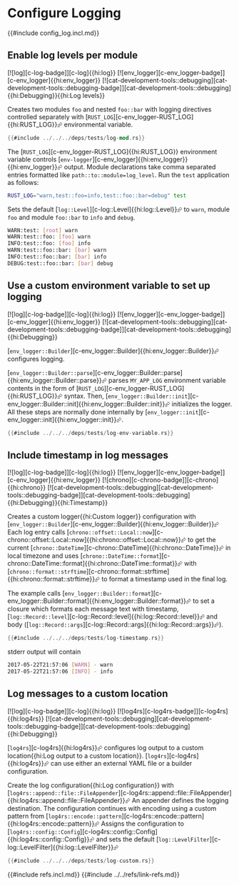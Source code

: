 # Configure Logging

{{#include config_log.incl.md}}

## Enable log levels per module

[![log][c-log-badge]][c-log]{{hi:log}}  [![env_logger][c-env_logger-badge]][c-env_logger]{{hi:env_logger}}  [![cat-development-tools::debugging][cat-development-tools::debugging-badge]][cat-development-tools::debugging]{{hi:Debugging}}{{hi:Log levels}}

Creates two modules `foo` and nested `foo::bar` with logging directives controlled separately with [`RUST_LOG`][c-env_logger-RUST_LOG]{{hi:RUST_LOG}}⮳ environmental variable.

```rust
{{#include ../../../deps/tests/log-mod.rs}}
```

The [`RUST_LOG`][c-env_logger-RUST_LOG]{{hi:RUST_LOG}} environment variable controls [`env-logger`][c-env_logger]{{hi:env_logger}}{{hi:env_logger}}⮳ output. Module declarations take comma separated entries formatted like `path::to::module=log_level`. Run the `test` application as follows:

```bash
RUST_LOG="warn,test::foo=info,test::foo::bar=debug" test
```

Sets the default [`log::Level`][c-log::Level]{{hi:log::Level}}⮳ to `warn`, module `foo` and module `foo::bar` to `info` and `debug`.

```bash
WARN:test: [root] warn
WARN:test::foo: [foo] warn
INFO:test::foo: [foo] info
WARN:test::foo::bar: [bar] warn
INFO:test::foo::bar: [bar] info
DEBUG:test::foo::bar: [bar] debug
```

## Use a custom environment variable to set up logging

[![log][c-log-badge]][c-log]{{hi:log}}  [![env_logger][c-env_logger-badge]][c-env_logger]{{hi:env_logger}}  [![cat-development-tools::debugging][cat-development-tools::debugging-badge]][cat-development-tools::debugging]{{hi:Debugging}}

[`env_logger::Builder`][c-env_logger::Builder]{{hi:env_logger::Builder}}⮳ configures logging.

[`env_logger::Builder::parse`][c-env_logger::Builder::parse]{{hi:env_logger::Builder::parse}}⮳ parses `MY_APP_LOG`
environment variable contents in the form of [`RUST_LOG`][c-env_logger-RUST_LOG]{{hi:RUST_LOG}}⮳ syntax.
Then, [`env_logger::Builder::init`][c-env_logger::Builder::init]{{hi:env_logger::Builder::init}}⮳ initializes the logger.
All these steps are normally done internally by [`env_logger::init`][c-env_logger::init]{{hi:env_logger::init}}⮳.

```rust
{{#include ../../../deps/tests/log-env-variable.rs}}
```

## Include timestamp in log messages

[![log][c-log-badge]][c-log]{{hi:log}}  [![env_logger][c-env_logger-badge]][c-env_logger]{{hi:env_logger}}  [![chrono][c-chrono-badge]][c-chrono]{{hi:chrono}}  [![cat-development-tools::debugging][cat-development-tools::debugging-badge]][cat-development-tools::debugging]{{hi:Debugging}}{{hi:Timestamp}}

Creates a custom logger{{hi:Custom logger}} configuration with [`env_logger::Builder`][c-env_logger::Builder]{{hi:env_logger::Builder}}⮳
Each log entry calls [`chrono::offset::Local::now`][c-chrono::offset::Local::now]{{hi:chrono::offset::Local::now}}⮳ to get the current [`chrono::DateTime`][c-chrono::DateTime]{{hi:chrono::DateTime}}⮳ in local timezone and uses [`chrono::DateTime::format`][c-chrono::DateTime::format]{{hi:chrono::DateTime::format}}⮳ with [`chrono::format::strftime`][c-chrono::format::strftime]{{hi:chrono::format::strftime}}⮳ to format a timestamp used in the final log.

The example calls [`env_logger::Builder::format`][c-env_logger::Builder::format]{{hi:env_logger::Builder::format}}⮳ to set a closure which formats each message text with timestamp, [`log::Record::level`][c-log::Record::level]{{hi:log::Record::level}}⮳ and body ([`log::Record::args`][c-log::Record::args]{{hi:log::Record::args}}⮳).

```rust
{{#include ../../../deps/tests/log-timestamp.rs}}
```

stderr output will contain

```sh
2017-05-22T21:57:06 [WARN] - warn
2017-05-22T21:57:06 [INFO] - info
```

## Log messages to a custom location

[![log][c-log-badge]][c-log]{{hi:log}}  [![log4rs][c-log4rs-badge]][c-log4rs]{{hi:log4rs}}  [![cat-development-tools::debugging][cat-development-tools::debugging-badge]][cat-development-tools::debugging]{{hi:Debugging}}

[`log4rs`][c-log4rs]{{hi:log4rs}}⮳ configures log output to a custom location{{hi:Log output to a custom location}}. [`log4rs`][c-log4rs]{{hi:log4rs}}⮳ can use either an external YAML file or a builder configuration.

Create the log configuration{{hi:Log configuration}} with [`log4rs::append::file::FileAppender`][c-log4rs::append::file::FileAppender]{{hi:log4rs::append::file::FileAppender}}⮳ An appender defines the logging destination. The configuration continues with encoding using a custom pattern from [`log4rs::encode::pattern`][c-log4rs::encode::pattern]{{hi:log4rs::encode::pattern}}⮳ Assigns the configuration to [`log4rs::config::Config`][c-log4rs::config::Config]{{hi:log4rs::config::Config}}⮳ and sets the default [`log::LevelFilter`][c-log::LevelFilter]{{hi:log::LevelFilter}}⮳

```rust
{{#include ../../../deps/tests/log-custom.rs}}
```

{{#include refs.incl.md}}
{{#include ../../refs/link-refs.md}}

<div class="hidden">
</div>
